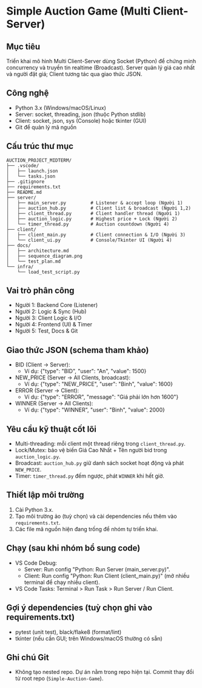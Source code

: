 Simple Auction Game (Multi Client-Server)
=========================================

Mục tiêu
--------
Triển khai mô hình Multi Client-Server dùng Socket (Python) để chứng minh concurrency và truyền tin realtime (Broadcast). Server quản lý giá cao nhất và người đặt giá; Client tương tác qua giao thức JSON.

Công nghệ
---------
- Python 3.x (Windows/macOS/Linux)
- Server: socket, threading, json (thuộc Python stdlib)
- Client: socket, json, sys (Console) hoặc tkinter (GUI)
- Git để quản lý mã nguồn

Cấu trúc thư mục
----------------
```
AUCTION_PROJECT_MIDTERM/
├── .vscode/
│   ├── launch.json
│   └── tasks.json
├── .gitignore
├── requirements.txt
├── README.md
├── server/
│   ├── main_server.py         # Listener & accept loop (Người 1)
│   ├── auction_hub.py         # Client list & broadcast (Người 1,2)
│   ├── client_thread.py       # Client handler thread (Người 1)
│   ├── auction_logic.py       # Highest price + Lock (Người 2)
│   └── timer_thread.py        # Auction countdown (Người 4)
├── client/
│   ├── client_main.py         # Client connection & I/O (Người 3)
│   └── client_ui.py           # Console/Tkinter UI (Người 4)
├── docs/
│   ├── architecture.md
│   ├── sequence_diagram.png
│   └── test_plan.md
└── infra/
    └── load_test_script.py
```

Vai trò phân công
-----------------
- Người 1: Backend Core (Listener)
- Người 2: Logic & Sync (Hub)
- Người 3: Client Logic & I/O
- Người 4: Frontend (UI) & Timer
- Người 5: Test, Docs & Git

Giao thức JSON (schema tham khảo)
---------------------------------
- BID (Client -> Server):
  - Ví dụ: {"type": "BID", "user": "An", "value": 1500}
- NEW_PRICE (Server -> All Clients, broadcast):
  - Ví dụ: {"type": "NEW_PRICE", "user": "Binh", "value": 1600}
- ERROR (Server -> Client):
  - Ví dụ: {"type": "ERROR", "message": "Giá phải lớn hơn 1600"}
- WINNER (Server -> All Clients):
  - Ví dụ: {"type": "WINNER", "user": "Binh", "value": 2000}

Yêu cầu kỹ thuật cốt lõi
------------------------
- Multi-threading: mỗi client một thread riêng trong `client_thread.py`.
- Lock/Mutex: bảo vệ biến Giá Cao Nhất + Tên người bid trong `auction_logic.py`.
- Broadcast: `auction_hub.py` giữ danh sách socket hoạt động và phát `NEW_PRICE`.
- Timer: `timer_thread.py` đếm ngược, phát `WINNER` khi hết giờ.

Thiết lập môi trường
--------------------
1) Cài Python 3.x.
2) Tạo môi trường ảo (tuỳ chọn) và cài dependencies nếu thêm vào `requirements.txt`.
3) Các file mã nguồn hiện đang trống để nhóm tự triển khai.

Chạy (sau khi nhóm bổ sung code)
--------------------------------
- VS Code Debug:
  - Server: Run config "Python: Run Server (main_server.py)".
  - Client: Run config "Python: Run Client (client_main.py)" (mở nhiều terminal để chạy nhiều client).
- VS Code Tasks: Terminal > Run Task > Run Server / Run Client.

Gợi ý dependencies (tuỳ chọn ghi vào requirements.txt)
------------------------------------------------------
- pytest (unit test), black/flake8 (format/lint)
- tkinter (nếu cần GUI; trên Windows/macOS thường có sẵn)

Ghi chú Git
-----------
- Không tạo nested repo. Dự án nằm trong repo hiện tại. Commit thay đổi từ root repo (`Simple-Auction-Game`).

